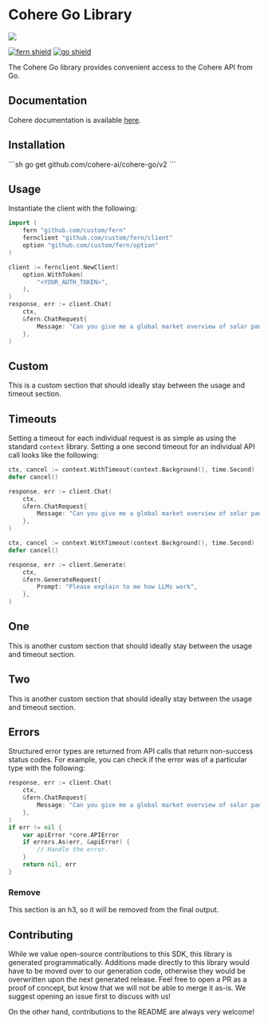 # Cohere Go Library

![](https://raw.githubusercontent.com/cohere-ai/cohere-typescript/5188b11a6e91727fdd4d46f4a690419ad204224d/banner.png)

[![fern shield](https://img.shields.io/badge/%F0%9F%8C%BF-SDK%20generated%20by%20Fern-brightgreen)](https://github.com/fern-api/fern)
[![go shield](https://img.shields.io/badge/go-docs-blue)](https://pkg.go.dev/github.com/cohere-ai/cohere-go)

The Cohere Go library provides convenient access to the Cohere API from Go.

## Documentation

Cohere documentation is available [here](https://docs.cohere.com).

## Installation

\`\`\`sh
go get github.com/cohere-ai/cohere-go/v2
\`\`\`

## Usage

Instantiate the client with the following:

```go
import (
	fern "github.com/custom/fern"
	fernclient "github.com/custom/fern/client"
	option "github.com/custom/fern/option"
)

client := fernclient.NewClient(
	option.WithToken(
		"<YOUR_AUTH_TOKEN>",
	),
)
response, err := client.Chat(
	ctx,
	&fern.ChatRequest{
		Message: "Can you give me a global market overview of solar panels?",
	},
)
```

## Custom

This is a custom section that should ideally stay between the usage and timeout section.

## Timeouts

Setting a timeout for each individual request is as simple as
using the standard `context` library. Setting a one second timeout
for an individual API call looks like the following:

```go
ctx, cancel := context.WithTimeout(context.Background(), time.Second)
defer cancel()

response, err := client.Chat(
	ctx,
	&fern.ChatRequest{
		Message: "Can you give me a global market overview of solar panels?",
	},
)
```

```go
ctx, cancel := context.WithTimeout(context.Background(), time.Second)
defer cancel()

response, err := client.Generate(
	ctx,
	&fern.GenerateRequest{
		Prompt: "Please explain to me how LLMs work",
	},
)
```

## One

This is another custom section that should ideally stay between the usage and timeout section.

## Two

This is another custom section that should ideally stay between the usage and timeout section.

## Errors

Structured error types are returned from API calls that return non-success status codes.
For example, you can check if the error was of a particular type with the following:

```go
response, err := client.Chat(
	ctx,
	&fern.ChatRequest{
		Message: "Can you give me a global market overview of solar panels?",
	},
)
if err != nil {
	var apiError *core.APIError
	if errors.As(err, &apiError) {
		// Handle the error.
	}
	return nil, err
}
```

### Remove

This section is an h3, so it will be removed from the final output.

## Contributing

While we value open-source contributions to this SDK, this library is generated programmatically.
Additions made directly to this library would have to be moved over to our generation code,
otherwise they would be overwritten upon the next generated release. Feel free to open a PR as
a proof of concept, but know that we will not be able to merge it as-is. We suggest opening
an issue first to discuss with us!

On the other hand, contributions to the README are always very welcome!
